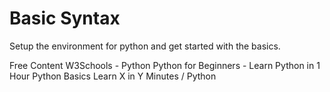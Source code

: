 # Basic Syntax

Setup the environment for python and get started with the basics.

<ResourceGroupTitle>Free Content</ResourceGroupTitle>
<BadgeLink colorScheme='yellow' badgeText='Read' href='https://www.w3schools.com/python/'>W3Schools - Python</BadgeLink>
<BadgeLink colorScheme='red' badgeText='Watch' href='https://www.youtube.com/watch?v=kqtD5dpn9C8'>Python for Beginners - Learn Python in 1 Hour</BadgeLink>
<BadgeLink colorScheme='yellow' badgeText='Read' href='https://www.tutorialspoint.com/python/python_basic_syntax.htm'>Python Basics</BadgeLink>
<BadgeLink colorScheme='yellow' badgeText='Read' href='https://learnxinyminutes.com/docs/python/'>Learn X in Y Minutes / Python</BadgeLink>


